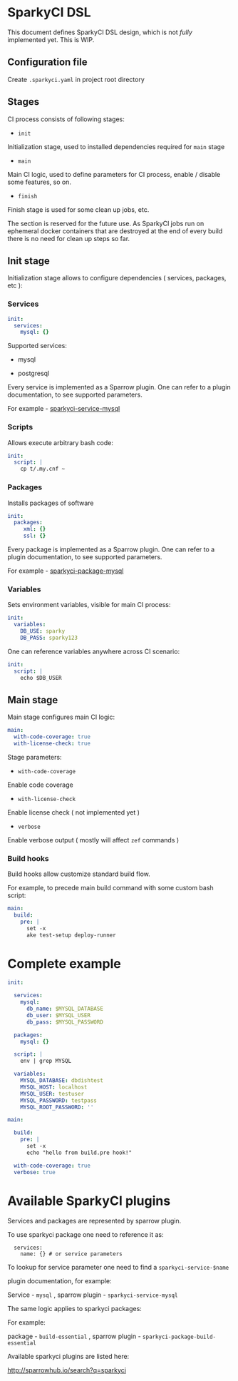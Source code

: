 # SparkyCI DSL

This document defines SparkyCI DSL design, which is not _fully_
implemented yet. This is WIP.

## Configuration file

Create `.sparkyci.yaml` in project root directory

## Stages

CI process consists of following stages:

* `init`

Initialization stage, used to installed dependencies required for `main` stage


* `main`

Main CI logic, used to define parameters for CI process, enable / disable some 
features, so on. 

* `finish`

Finish stage is used for some clean up jobs, etc. 

The section is reserved for the future use. As SparkyCI jobs run on
ephemeral docker containers that are destroyed at the end of every build
there is no need for clean up steps so far.

## Init stage

Initialization stage allows to configure dependencies ( services, packages, etc ):

### Services

```yaml
init:
  services:
    mysql: {}
```

Supported services:

* mysql

* postgresql

Every service is implemented as a Sparrow plugin.
One can refer to a plugin documentation,
to see supported parameters.

For example - [sparkyci-service-mysql](http://sparrowhub.io/plugin/sparkyci-service-mysql/0.000012)

### Scripts

Allows execute arbitrary bash code:

```yaml
init:
  script: |
    cp t/.my.cnf ~
```

### Packages 

Installs packages of software

```yaml
init:
  packages:
     xml: {}
     ssl: {}
```

Every package is implemented as a Sparrow plugin.
One can refer to a plugin documentation,
to see supported parameters.

For example - [sparkyci-package-mysql](http://sparrowhub.io/plugin/sparkyci-package-mysql/0.000002)


### Variables

Sets environment variables, visible for main CI process:

```yaml
init:
  variables:
    DB_USE: sparky
    DB_PASS: sparky123
```

One can reference variables anywhere 
across CI scenario:

```yaml
init:
  script: |
    echo $DB_USER
```

## Main stage

Main stage configures main CI logic:

```yaml
main:
  with-code-coverage: true
  with-license-check: true
```

Stage parameters:

* `with-code-coverage`

Enable code coverage

* `with-license-check`

Enable license check ( not implemented yet )

* `verbose`

Enable verbose output ( mostly will affect `zef` commands )


### Build hooks

Build hooks allow customize standard build flow.

For example, to precede main build command with some custom bash script:

```yaml
main:
  build:
    pre: |
      set -x
      ake test-setup deploy-runner
```

# Complete example

```yaml
init:

  services:
    mysql:
      db_name: $MYSQL_DATABASE
      db_user: $MYSQL_USER
      db_pass: $MYSQL_PASSWORD

  packages:
    mysql: {}

  script: |
    env | grep MYSQL

  variables:
    MYSQL_DATABASE: dbdishtest
    MYSQL_HOST: localhost
    MYSQL_USER: testuser
    MYSQL_PASSWORD: testpass
    MYSQL_ROOT_PASSWORD: ''

main:

  build:
    pre: |
      set -x
      echo "hello from build.pre hook!"

  with-code-coverage: true
  verbose: true
```

# Available SparkyCI plugins

Services and packages are represented by sparrow plugin.

To use sparkyci package one need to reference it as:

```
  services: 
    name: {} # or service parameters
```

To lookup for service parameter one need to find a `sparkyci-service-$name` 

plugin documentation, for example:

Service - `mysql` , sparrow plugin - `sparkyci-service-mysql`

The same logic applies to sparkyci packages:

For example:

package - `build-essential` , sparrow plugin - `sparkyci-package-build-essential`


Available sparkyci plugins are listed here:

http://sparrowhub.io/search?q=sparkyci
